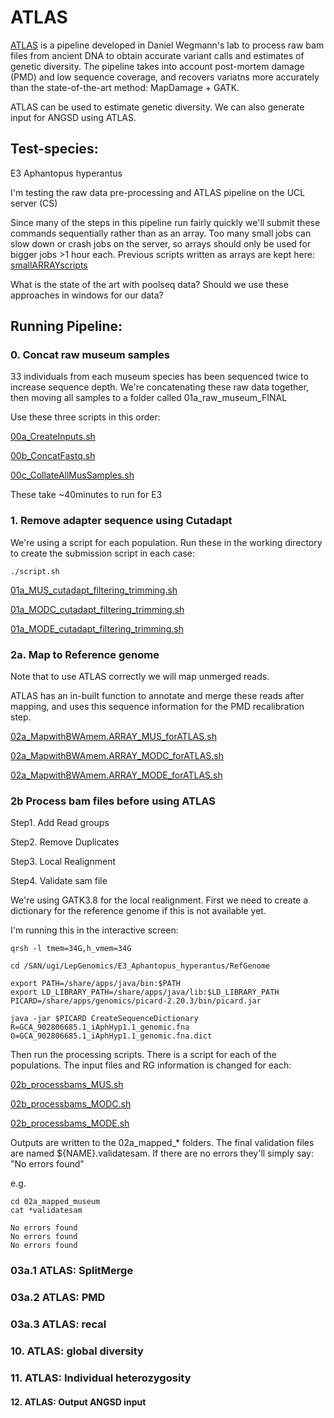 # ATLAS

[ATLAS](https://bitbucket.org/wegmannlab/atlas/wiki/Home) is a pipeline developed in Daniel Wegmann's lab to process raw bam files from ancient DNA to obtain accurate variant calls and estimates of genetic diversity. 
The pipeline takes into account post-mortem damage (PMD) and low sequence coverage, and recovers variatns more accurately than the state-of-the-art method: MapDamage + GATK. 

ATLAS can be used to estimate genetic diversity. We can also generate input for ANGSD using ATLAS. 


## Test-species: 

E3 Aphantopus hyperantus

I'm testing the raw data pre-processing and ATLAS pipeline on the UCL server (CS) 

Since many of the steps in this pipeline run fairly quickly we'll submit these commands sequentially rather than as an array. Too many small jobs can slow down or crash jobs on the server, so arrays should only be used for bigger jobs >1 hour each. Previous scripts written as arrays are kept here: [smallARRAYscripts](https://github.com/alexjvr1/VelocityUCL/tree/main/ATLAS/Scripts/smallARRAYscripts)


What is the state of the art with poolseq data? Should we use these approaches in windows for our data? 



## Running Pipeline: 
### 0. Concat raw museum samples 

33 individuals from each museum species has been sequenced twice to increase sequence depth. We're concatenating these raw data together, then moving all samples to a folder called 01a_raw_museum_FINAL




Use these three scripts in this order: 

[00a_CreateInputs.sh](https://github.com/alexjvr1/VelocityUCL/blob/main/ATLAS/Scripts/00a_CreateInputs.sh)

[00b_ConcatFastq.sh](https://github.com/alexjvr1/VelocityUCL/blob/main/ATLAS/Scripts/00b_ConcatFastq.sh)

[00c_CollateAllMusSamples.sh](https://github.com/alexjvr1/VelocityUCL/blob/main/ATLAS/Scripts/00c_CollateAllMusSamples.sh)


These take ~40minutes to run for E3



### 1. Remove adapter sequence using Cutadapt

We're using a script for each population. Run these in the working directory to create the submission script in each case: 

```
./script.sh
```

[01a_MUS_cutadapt_filtering_trimming.sh](https://github.com/alexjvr1/VelocityUCL/blob/main/ATLAS/Scripts/01a_MUS_cutadapt_filtering_trimming.sh)

[01a_MODC_cutadapt_filtering_trimming.sh](https://github.com/alexjvr1/VelocityUCL/blob/main/ATLAS/Scripts/01a_MODC_cutadapt_filtering_trimming.sh)

[01a_MODE_cutadapt_filtering_trimming.sh](https://github.com/alexjvr1/VelocityUCL/blob/main/ATLAS/Scripts/01a_MODE_cutadapt_filtering_trimming.sh)




### 2a. Map to Reference genome

Note that to use ATLAS correctly we will map unmerged reads.

ATLAS has an in-built function to annotate and merge these reads after mapping, and uses this sequence information for the PMD recalibration step. 


[02a_MapwithBWAmem.ARRAY_MUS_forATLAS.sh](https://github.com/alexjvr1/VelocityUCL/blob/main/ATLAS/Scripts/02a_MapwithBWAmem.ARRAY_MUS_forATLAS.sh)

[02a_MapwithBWAmem.ARRAY_MODC_forATLAS.sh](https://github.com/alexjvr1/VelocityUCL/blob/main/ATLAS/Scripts/02a_MapwithBWAmem.ARRAY_MODC_forATLAS.sh)

[02a_MapwithBWAmem.ARRAY_MODE_forATLAS.sh](https://github.com/alexjvr1/VelocityUCL/blob/main/ATLAS/Scripts/02a_MapwithBWAmem.ARRAY_MODE_forATLAS.sh)




### 2b Process bam files before using ATLAS

Step1. Add Read groups

Step2. Remove Duplicates

Step3. Local Realignment

Step4. Validate sam file



We're using GATK3.8 for the local realignment. First we need to create a dictionary for the reference genome if this is not available yet.

I'm running this in the interactive screen: 
```
qrsh -l tmem=34G,h_vmem=34G

cd /SAN/ugi/LepGenomics/E3_Aphantopus_hyperantus/RefGenome

export PATH=/share/apps/java/bin:$PATH
export LD_LIBRARY_PATH=/share/apps/java/lib:$LD_LIBRARY_PATH
PICARD=/share/apps/genomics/picard-2.20.3/bin/picard.jar

java -jar $PICARD CreateSequenceDictionary R=GCA_902806685.1_iAphHyp1.1_genomic.fna O=GCA_902806685.1_iAphHyp1.1_genomic.fna.dict

```

Then run the processing scripts. There is a script for each of the populations. The input files and RG information is changed for each: 

[02b_processbams_MUS.sh](https://github.com/alexjvr1/VelocityUCL/blob/main/ATLAS/Scripts/02b_processbams_MUS.sh)

[02b_processbams_MODC.sh](https://github.com/alexjvr1/VelocityUCL/blob/main/ATLAS/Scripts/02b_processbams_MODC.sh)

[02b_processbams_MODE.sh](https://github.com/alexjvr1/VelocityUCL/blob/main/ATLAS/Scripts/02b_processbams_MODE.sh)



Outputs are written to the 02a_mapped_* folders. The final validation files are named ${NAME}.validatesam. If there are no errors they'll simply say: "No errors found"

e.g.
```
cd 02a_mapped_museum
cat *validatesam

No errors found
No errors found
No errors found

```



### 03a.1 ATLAS: SplitMerge





### 03a.2 ATLAS: PMD



### 03a.3 ATLAS: recal





### 10. ATLAS: global diversity



### 11. ATLAS: Individual heterozygosity




#### 12. ATLAS: Output ANGSD input







